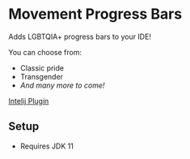 # Movement Progress Bars

Adds LGBTQIA+ progress bars to your IDE!

You can choose from:
<ul>
    <li>Classic pride</li>
    <li>Transgender</li>
<li><em>And many more to come!</em></li>
</ul>

[Intelij Plugin](https://plugins.jetbrains.com/plugin/17648-movement)


## Setup
- Requires JDK 11